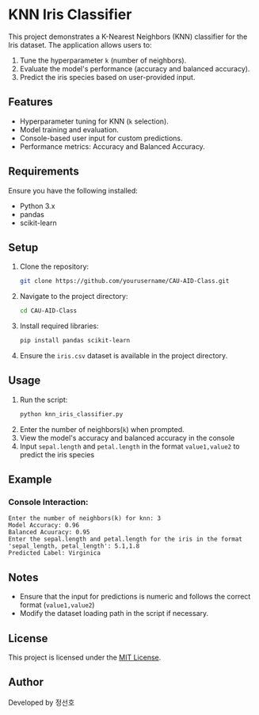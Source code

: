 
# KNN Iris Classifier

This project demonstrates a K-Nearest Neighbors (KNN) classifier for the Iris dataset. The application allows users to:
1. Tune the hyperparameter `k` (number of neighbors).
2. Evaluate the model's performance (accuracy and balanced accuracy).
3. Predict the iris species based on user-provided input.

## Features
- Hyperparameter tuning for KNN (`k` selection).
- Model training and evaluation.
- Console-based user input for custom predictions.
- Performance metrics: Accuracy and Balanced Accuracy.

## Requirements
Ensure you have the following installed:
- Python 3.x
- pandas
- scikit-learn

## Setup
1. Clone the repository:
   ```bash
   git clone https://github.com/yourusername/CAU-AID-Class.git
   ```
2. Navigate to the project directory:
   ```bash
   cd CAU-AID-Class
   ```
3. Install required libraries:
   ```bash
   pip install pandas scikit-learn
   ```
4. Ensure the `iris.csv` dataset is available in the project directory.

## Usage
1. Run the script:
    ```bash
    python knn_iris_classifier.py
    ```
2. Enter the number of neighbors(`k`) when prompted.
3. View the model's accuracy and balanced accuracy in the console
4. Input `sepal.length` and `petal.length` in the format `value1,value2` to predict the iris species

## Example
### Console Interaction:

    Enter the number of neighbors(k) for knn: 3
    Model Accuracy: 0.96
    Balanced Acuuracy: 0.95
    Enter the sepal.length and petal.length for the iris in the format 'sepal_length, petal_length': 5.1,1.8
    Predicted Label: Virginica

## Notes

- Ensure that the input for predictions is numeric and follows the correct format (`value1,value2`)
- Modify the dataset loading path in the script if necessary.

## License
This project is licensed under the [MIT License](mit).

## Author
Developed by 정선호
